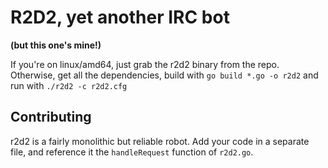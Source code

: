 R2D2, yet another IRC bot
=========================

**(but this one's mine!)**

If you're on linux/amd64, just grab the r2d2 binary from the repo. Otherwise,
get all the dependencies, build with `go build *.go -o r2d2` and run with `./r2d2 -c r2d2.cfg`

Contributing
------------

r2d2 is a fairly monolithic but reliable robot. Add your code in a separate
file, and reference it the `handleRequest` function of `r2d2.go`.
